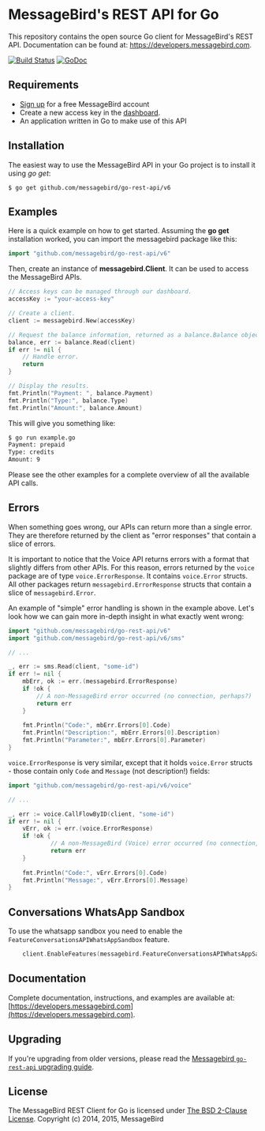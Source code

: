 MessageBird's REST API for Go
=============================
This repository contains the open source Go client for MessageBird's REST API. Documentation can be found at: https://developers.messagebird.com.

[![Build Status](https://travis-ci.org/messagebird/go-rest-api.svg?branch=master)](https://travis-ci.org/messagebird/go-rest-api) [![GoDoc](https://godoc.org/github.com/messagebird/go-rest-api/v6?status.svg)](https://godoc.org/github.com/messagebird/go-rest-api)

Requirements
------------
- [Sign up](https://www.messagebird.com/en/signup) for a free MessageBird account
- Create a new access key in the [dashboard](https://dashboard.messagebird.com/en-us/developers/access).
- An application written in Go to make use of this API

Installation
------------
The easiest way to use the MessageBird API in your Go project is to install it using *go get*:

```
$ go get github.com/messagebird/go-rest-api/v6
```

Examples
--------
Here is a quick example on how to get started. Assuming the **go get** installation worked, you can import the messagebird package like this:

```go
import "github.com/messagebird/go-rest-api/v6"
```

Then, create an instance of **messagebird.Client**. It can be used to access the MessageBird APIs.

```go
// Access keys can be managed through our dashboard.
accessKey := "your-access-key"

// Create a client.
client := messagebird.New(accessKey)

// Request the balance information, returned as a balance.Balance object.
balance, err := balance.Read(client)
if err != nil {
	// Handle error.
	return
}

// Display the results.
fmt.Println("Payment: ", balance.Payment)
fmt.Println("Type:", balance.Type)
fmt.Println("Amount:", balance.Amount)
```

This will give you something like:

```bash
$ go run example.go
Payment: prepaid
Type: credits
Amount: 9
```

Please see the other examples for a complete overview of all the available API calls.

Errors
------
When something goes wrong, our APIs can return more than a single error. They are therefore returned by the client as "error responses" that contain a slice of errors.

It is important to notice that the Voice API returns errors with a format that slightly differs from other APIs.
For this reason, errors returned by the `voice` package are of type `voice.ErrorResponse`. It contains `voice.Error` structs. All other packages return `messagebird.ErrorResponse` structs that contain a slice of `messagebird.Error`.

An example of "simple" error handling is shown in the example above. Let's look how we can gain more in-depth insight in what exactly went wrong:

```go
import "github.com/messagebird/go-rest-api/v6"
import "github.com/messagebird/go-rest-api/v6/sms"

// ...

_, err := sms.Read(client, "some-id")
if err != nil {
	mbErr, ok := err.(messagebird.ErrorResponse)
	if !ok {
		// A non-MessageBird error occurred (no connection, perhaps?) 
		return err
	}
	
	fmt.Println("Code:", mbErr.Errors[0].Code)
	fmt.Println("Description:", mbErr.Errors[0].Description)
	fmt.Println("Parameter:", mbErr.Errors[0].Parameter)
}
```

`voice.ErrorResponse` is very similar, except that it holds `voice.Error` structs - those contain only `Code` and `Message` (not description!) fields:

```go
import "github.com/messagebird/go-rest-api/v6/voice"

// ...

_, err := voice.CallFlowByID(client, "some-id")
if err != nil {
	vErr, ok := err.(voice.ErrorResponse)
	if !ok {
    		// A non-MessageBird (Voice) error occurred (no connection, perhaps?) 
    		return err
    }
	
	fmt.Println("Code:", vErr.Errors[0].Code)
	fmt.Println("Message:", vErr.Errors[0].Message)
}
```

Conversations WhatsApp Sandbox
-------------
To use the whatsapp sandbox you need to enable the `FeatureConversationsAPIWhatsAppSandbox` feature.

```go
	client.EnableFeatures(messagebird.FeatureConversationsAPIWhatsAppSandbox)
```

Documentation
-------------
Complete documentation, instructions, and examples are available at:
[https://developers.messagebird.com](https://developers.messagebird.com).

Upgrading
---------
If you're upgrading from older versions, please read the [Messagebird `go-rest-api` upgrading guide](UPGRADING.md).

License
-------
The MessageBird REST Client for Go is licensed under [The BSD 2-Clause License](http://opensource.org/licenses/BSD-2-Clause). Copyright (c) 2014, 2015, MessageBird
